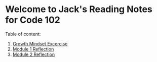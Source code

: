 # Welcome to Jack's Reading Notes for Code 102

Table of content:

1. [Growth Mindset Excercise](https://github.com/jlaunit89/reading-notes/blob/main/growth%20mindset.md)
2. [Module 1 Reflection](https://github.com/jlaunit89/reading-notes/blob/main/Reflect1.md)
3. [Module 2 Reflection](https://github.com/jlaunit89/reading-notes/blob/main/Reflect2.md)
